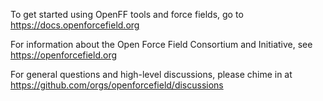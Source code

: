 To get started using OpenFF tools and force fields, go to https://docs.openforcefield.org

For information about the Open Force Field Consortium and Initiative, see https://openforcefield.org

For general questions and high-level discussions, please chime in at https://github.com/orgs/openforcefield/discussions
